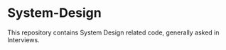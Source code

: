 # System-Design
This repository contains System Design related code, generally asked in Interviews.

